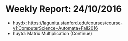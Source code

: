 # Weekly Report: 24/10/2016


- huydx: https://lagunita.stanford.edu/courses/course-v1:ComputerScience+Automata+Fall2016
- huytd: Matrix Multiplication (Continue)
